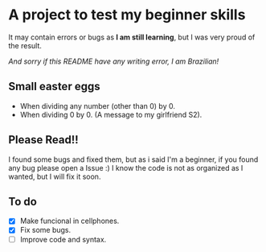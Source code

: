 # A project to test my beginner skills

It may contain errors or bugs as **I am still learning**, but I was very proud of the result.

*And sorry if this README have any writing error, I am Brazilian!*

## Small easter eggs

* When dividing any number (other than 0) by 0.
* When dividing 0 by 0. (A message to my girlfriend S2).

## Please Read!!

I found some bugs and fixed them, but as i said I'm a beginner, if you found any bug please open a Issue :)
I know the code is not as organized as I wanted, but I will fix it soon.

## To do

- [X] Make funcional in cellphones.
- [X] Fix some bugs.
- [ ] Improve code and syntax.
